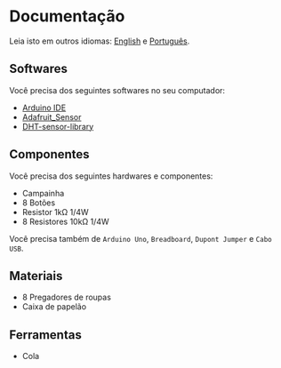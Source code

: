 # Documentação

Leia isto em outros idiomas: [English](README.md) e [Português](LEIA-ME.md).

## Softwares

Você precisa dos seguintes softwares no seu computador:

- [Arduino IDE](https://arduino.cc)
- [Adafruit_Sensor](https://github.com/adafruit/adafruit_sensor)
- [DHT-sensor-library](https://github.com/adafruit/DHT-sensor-library)

## Componentes

Você precisa dos seguintes hardwares e componentes:

- Campainha
- 8 Botões
- Resistor 1kΩ 1/4W
- 8 Resistores 10kΩ 1/4W

Você precisa também de `Arduino Uno`, `Breadboard`, `Dupont Jumper` e `Cabo USB`.

## Materiais

- 8 Pregadores de roupas
- Caixa de papelão

## Ferramentas

- Cola

